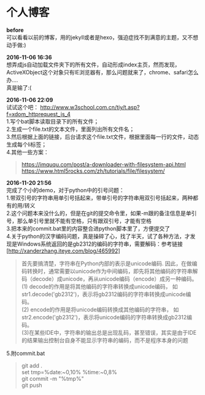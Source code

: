 ﻿# 个人博客

**before**  
可以看看以前的博客，用的jekyll或者是hexo，强迫症找不到满意的主题，又不想动手做:)   

**2016-11-06 16:36**  
想弄成js自动加载文件夹下的所有文件，自动形成index主页，然而发现，ActiveXObject这个对象只有IE浏览器有，那么问题就来了，chrome、safari怎么办....  
真是输了:(


**2016-11-06 22:09**  
试试这个吧： http://www.w3school.com.cn/tiy/t.asp?f=xdom_httprequest_js_4   
1.写个bat脚本读取目录下的所有文件；  
2.生成一个file.txt的文本文件，里面列出所有文件名；  
3.然后根据上面的链接，后台请求这个file.txt文件，根据里面每一行的文件，动态生成每个li标签；  
4.其他一些方案：  
> https://imququ.com/post/a-downloader-with-filesystem-api.html
> https://www.html5rocks.com/zh/tutorials/file/filesystem/


**2016-11-20 21:56**   
完成了个小的demo，对于python中的引号问题：  
1.带双引号的字符串用单引号括起来，带单引号的字符串用双引号括起来，两种都有的用/转义  
2.这个问题本来没什么的，但是在git的提交命令里，如果-m跟的备注信息是单引号，那么单引号里就不能有空格，只有跟双引号，才能有空格  
3.把本来的commit.bat里的内容整合进python脚本里了，方便提交了  
4.关于python的汉字编码问题，真是操碎了心，找了半天，试了各种方法，才发现是Windows系统返回的是gb2312的编码的字符串，需要解码：参考链接[http://xanderzhang.iteye.com/blog/465992]
> 首先要搞清楚，字符串在Python内部的表示是unicode编码. 因此，在做编码转换时，通常需要以unicode作为中间编码，即先将其他编码的字符串解码（decode）成unicode，再从unicode编码（encode）成另一种编码。   
> (1) decode的作用是将其他编码的字符串转换成unicode编码， 如str1.decode('gb2312')，表示将gb2312编码的字符串转换成unicode编码。  
> (2) encode的作用是将unicode编码转换成其他编码的字符串， 如str2.encode('gb2312')，表示将unicode编码的字符串转换成gb2312编码。   
>  (3)在某些IDE中，字符串的输出总是出现乱码，甚至错误，其实是由于IDE的结果输出控制台自身不能显示字符串的编码，而不是程序本身的问题     


5.附commit.bat   
> git add .  
> set tmp=%date:~0,10% %time:~0,8%  
> git commit -m "%tmp%"  
> git push  


